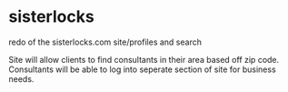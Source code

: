 # sisterlocks
redo of the sisterlocks.com site/profiles and search

Site will allow clients to find consultants in their area based off zip code. Consultants will be able to log into seperate section of site for business needs. 

